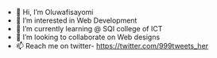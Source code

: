 - 👋 Hi, I’m Oluwafisayomi 
- 👀 I’m interested in Web Development
- 🌱 I’m currently learning @ SQI college of ICT
- 💞️ I’m looking to collaborate on Web designs
- 📫 Reach me on 
    twitter- https://twitter.com/999tweets_her

<!---
Fisayo6969/Fisayo6969 is a ✨ special ✨ repository because its `README.md` (this file) appears on your GitHub profile.
You can click the Preview link to take a look at your changes.
--->
